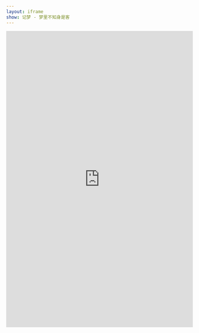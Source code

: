 ```yaml
---
layout: iframe
show: 记梦 - 梦里不知身是客
---
```

<iframe width="100%" height="800" src="https://www.youtube.com/embed/CLNXiaY4uec" title="Song" frameborder="0" allow="accelerometer; autoplay; clipboard-write; encrypted-media; gyroscope; picture-in-picture; web-share" referrerpolicy="strict-origin-when-cross-origin" allowfullscreen></iframe>